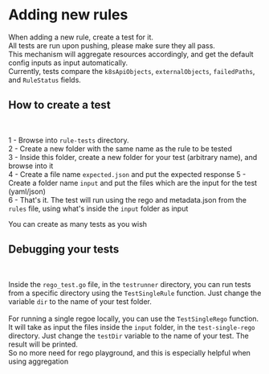 # Adding new rules


When adding a new rule, create a test for it.  
All tests are run upon pushing, please make sure they all pass.    
This mechanism will aggregate resources accordingly, and get the default config inputs as input automatically.  
Currently, tests compare the `k8sApiObjects`, `externalObjects`, `failedPaths`, and `RuleStatus` fields.

## How to create a test
<br />

1 - Browse into `rule-tests` directory.  
2 - Create a new folder with the same name as the rule to be tested  
3 - Inside this folder, create a new folder for your test (arbitrary name), and browse into it    
4 - Create a file name `expected.json` and put the expected response
5 - Create a folder name `input` and put the files which are the input for the test (yaml/json)  
6 - That's it. The test will run using the rego and metadata.json from the `rules` file, using what's inside the `input` folder as input

You can create as many tests as you wish

## Debugging your tests
<br />

Inside the `rego_test.go` file, in the `testrunner` directory, you can run tests from a specific directory using the `TestSingleRule` function. Just change the variable `dir` to the name of your test folder.
<br />  
For running a single regoe locally, you can use the `TestSingleRego` function. It will take as input the files inside the `input` folder, in the `test-single-rego` directory. Just change the `testDir` variable to the name of your test. The result will be printed.  
So no more need for rego playground, and this is especially helpful when using aggregation
